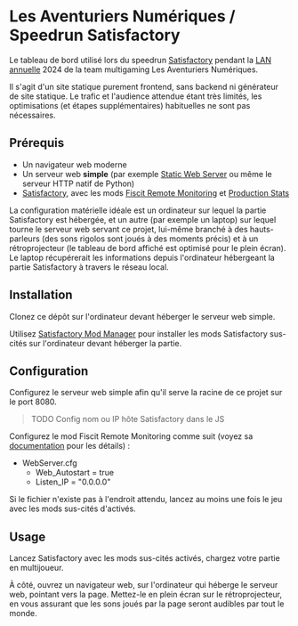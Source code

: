 # Les Aventuriers Numériques / Speedrun Satisfactory

Le tableau de bord utilisé lors du speedrun [Satisfactory](https://www.satisfactorygame.com/) pendant la
[LAN annuelle](https://team-lan.org/lan) 2024 de la team multigaming Les Aventuriers Numériques.

Il s'agit d'un site statique purement frontend, sans backend ni générateur de site statique. Le trafic et l'audience
attendue étant très limités, les optimisations (et étapes supplémentaires) habituelles ne sont pas nécessaires.

## Prérequis

  - Un navigateur web moderne
  - Un serveur web **simple** (par exemple [Static Web Server](https://static-web-server.net/) ou même le serveur HTTP natif de Python)
  - [Satisfactory](https://www.satisfactorygame.com/), avec les mods [Fiscit Remote Monitoring](https://ficsit.app/mod/FicsitRemoteMonitoring) et [Production Stats](https://ficsit.app/mod/3tsvcG3A6gqKX1)

La configuration matérielle idéale est un ordinateur sur lequel la partie Satisfactory est hébergée, et un autre (par
exemple un laptop) sur lequel tourne le serveur web servant ce projet, lui-même branché à des hauts-parleurs (des sons
rigolos sont joués à des moments précis) et à un rétroprojecteur (le tableau de bord affiché est optimisé pour le plein
écran). Le laptop récupérerait les informations depuis l'ordinateur hébergeant la partie Satisfactory à travers le réseau
local.

## Installation

Clonez ce dépôt sur l'ordinateur devant héberger le serveur web simple.

Utilisez [Satisfactory Mod Manager](https://docs.ficsit.app/satisfactory-modding/latest/ForUsers/SatisfactoryModManager.html)
pour installer les mods Satisfactory sus-cités sur l'ordinateur devant héberger la partie.

## Configuration

Configurez le serveur web simple afin qu'il serve la racine de ce projet sur le port 8080.

> TODO Config nom ou IP hôte Satisfactory dans le JS

Configurez le mod Fiscit Remote Monitoring comme suit (voyez sa [documentation](https://docs.ficsit.app/ficsitremotemonitoring/latest/index.html)
pour les détails) :

  - WebServer.cfg
    - Web_Autostart = true
    - Listen_IP = "0.0.0.0"

Si le fichier n'existe pas à l'endroit attendu, lancez au moins une fois le jeu avec les mods sus-cités d'activés.

## Usage

Lancez Satisfactory avec les mods sus-cités activés, chargez votre partie en multijoueur.

À côté, ouvrez un navigateur web, sur l'ordinateur qui héberge le serveur web, pointant vers la page. Mettez-le en
plein écran sur le rétroprojecteur, en vous assurant que les sons joués par la page seront audibles par tout le monde.